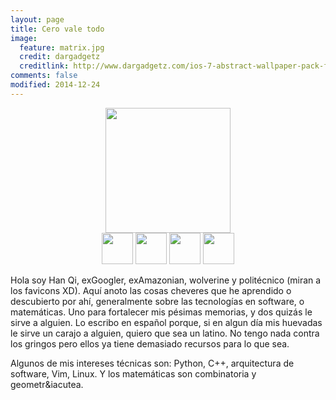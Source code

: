 ```yaml
---
layout: page
title: Cero vale todo
image:
  feature: matrix.jpg
  credit: dargadgetz
  creditlink: http://www.dargadgetz.com/ios-7-abstract-wallpaper-pack-for-iphone-5-and-ipod-touch-retina/
comments: false
modified: 2014-12-24
---
```

<center>
<div style="margin-left:auto; margin-right:auto;">
    <img width="200" src="{{site.url}}/images/head.jpg" /> <br/>
    <img width="50" src="//google.com/favicon.ico" />
    <img width="50" src="//amazon.com/favicon.ico" />
    <img width="50" src="//umich.edu/favicon.ico" />
    <img width="50" src="//espol.edu.ec/favicon.ico" />
</div>
</center>

Hola soy Han Qi, exGoogler, exAmazonian, wolverine y polit&eacute;cnico (miran a los favicons XD). 
Aqu&iacute; anoto las cosas cheveres
que he aprendido o descubierto por ah&iacute;, generalmente sobre las tecnolog&iacute;as
en software, o matem&aacute;ticas. Uno para fortalecer
mis p&eacute;simas memorias, y dos quiz&aacute;s le sirve a alguien. Lo escribo en espa&ntilde;ol porque,
si en algun d&iacute;a mis huevadas le sirve un carajo a alguien, quiero que sea un latino. No tengo nada
contra los gringos pero ellos ya tiene demasiado recursos para lo que sea.

Algunos de mis intereses t&eacute;cnicas son: Python, C++, arquitectura de software, Vim, Linux. Y los 
matem&aacute;ticas son combinatoria y geometr&iacutea.
